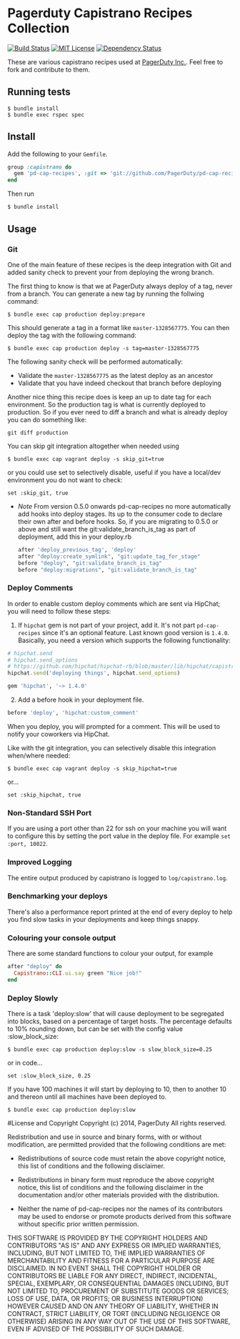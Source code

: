 # Pagerduty Capistrano Recipes Collection

[![Build Status](https://img.shields.io/travis/PagerDuty/pd-cap-recipes/master.svg)](https://travis-ci.org/PagerDuty/pd-cap-recipes)
[![MIT License](https://img.shields.io/badge/license-MIT-brightgreen.svg)](https://tldrlegal.com/license/mit-license)
[![Dependency Status](https://img.shields.io/gemnasium/PagerDuty/pd-cap-recipes.svg)](https://gemnasium.com/PagerDuty/pd-cap-recipes)

These are various capistrano recipes used at [PagerDuty Inc.](http://www.pagerduty.com/). Feel free to fork and contribute to them.

## Running tests

    $ bundle install
    $ bundle exec rspec spec

## Install

Add the following to your `Gemfile`.

```ruby
group :capistrano do
  gem 'pd-cap-recipes', :git => 'git://github.com/PagerDuty/pd-cap-recipes.git'
end
```

Then run

    $ bundle install

## Usage

### Git

One of the main feature of these recipes is the deep integration with Git and added sanity check to prevent your from deploying the wrong branch.

The first thing to know is that we at PagerDuty always deploy of a tag, never from a branch. You can generate a new tag by running the follwing command:

    $ bundle exec cap production deploy:prepare

This should generate a tag in a format like `master-1328567775`. You can then deploy the tag with the following command:

    $ bundle exec cap production deploy -s tag=master-1328567775

The following sanity check will be performed automatically:

* Validate the `master-1328567775` as the latest deploy as an ancestor
* Validate that you have indeed checkout that branch before deploying

Another nice thing this recipe does is keep an up to date tag for each environment. So the production tag is what is currently deployed to production. So if you ever need to diff a branch and what is already deploy you can do something like:

    git diff production

You can skip git integration altogether when needed using

    $ bundle exec cap vagrant deploy -s skip_git=true

or you could use set to selectively disable, useful if you have a local/dev environment you do not want to check:

    set :skip_git, true

* _Note_ From version 0.5.0 onwards pd-cap-recipes no more automatically add hooks into deploy stages. Its up to the consumer code to declare their own after and before hooks. So, if you are migrating to 0.5.0 or above and still want the git:validate_branch_is_tag as part of deployment, add this in your deploy.rb
    ```ruby
    after 'deploy_previous_tag', 'deploy'
    after "deploy:create_symlink", "git:update_tag_for_stage"
    before "deploy", "git:validate_branch_is_tag"
    before "deploy:migrations", "git:validate_branch_is_tag"
    ```

### Deploy Comments

In order to enable custom deploy comments which are sent via HipChat; you will need to follow these steps:

1. If `hipchat` gem is not part of your project, add it. It's not part `pd-cap-recipes` since it's an optional feature. Last known good version is `1.4.0`. Basically, you need a version which supports the following functionality:

  ```ruby
  # hipchat.send
  # hipchat.send_options
  # https://github.com/hipchat/hipchat-rb/blob/master/lib/hipchat/capistrano2.rb
  hipchat.send('deploying things', hipchat.send_options)
  ```

  ```ruby
  gem 'hipchat', '~> 1.4.0'
  ```

2. Add a before hook in your deployment file.

  ```ruby
  before 'deploy', 'hipchat:custom_comment'
  ```

When you deploy, you will prompted for a comment. This will be used to notify your coworkers via HipChat.

Like with the git integration, you can selectively disable this integration when/where needed:

    $ bundle exec cap vagrant deploy -s skip_hipchat=true

or...

    set :skip_hipchat, true

### Non-Standard SSH Port

If you are using a port other than 22 for ssh on your machine you will want to
configure this by setting the port value in the deploy file. For example
```set :port, 10022```.

### Improved Logging

The entire output produced by capistrano is logged to `log/capistrano.log`.

### Benchmarking your deploys

There's also a performance report printed at the end of every deploy to help you find slow tasks in your deployments and keep things snappy.

### Colouring your console output

There are some standard functions to colour your output, for example

  ```ruby
  after "deploy" do
    Capistrano::CLI.ui.say green "Nice job!"
  end
  ```

### Deploy Slowly

There is a task 'deploy:slow' that will cause deployment to be segregated into blocks, based on a percentage of target hosts. The percentage defaults to 10% rounding down, but can be set with the config value :slow_block_size:

    $ bundle exec cap production deploy:slow -s slow_block_size=0.25

or in code...

    set :slow_block_size, 0.25

If you have 100 machines it will start by deploying to 10, then to another 10 and thereon until all machines have been deployed to.

    $ bundle exec cap production deploy:slow

#License and Copyright
Copyright (c) 2014, PagerDuty
All rights reserved.

Redistribution and use in source and binary forms, with or without modification, are permitted provided that the following conditions are met:

* Redistributions of source code must retain the above copyright notice, this list of conditions and the following disclaimer.

* Redistributions in binary form must reproduce the above copyright notice, this list of conditions and the following disclaimer in the documentation and/or other materials provided with the distribution.

* Neither the name of pd-cap-recipes nor the names of its contributors may be used to endorse or promote products derived from this software without specific prior written permission.

THIS SOFTWARE IS PROVIDED BY THE COPYRIGHT HOLDERS AND CONTRIBUTORS "AS IS" AND ANY EXPRESS OR IMPLIED WARRANTIES, INCLUDING, BUT NOT LIMITED TO, THE IMPLIED WARRANTIES OF MERCHANTABILITY AND FITNESS FOR A PARTICULAR PURPOSE ARE DISCLAIMED. IN NO EVENT SHALL THE COPYRIGHT HOLDER OR CONTRIBUTORS BE LIABLE FOR ANY DIRECT, INDIRECT, INCIDENTAL, SPECIAL, EXEMPLARY, OR CONSEQUENTIAL DAMAGES (INCLUDING, BUT NOT LIMITED TO, PROCUREMENT OF SUBSTITUTE GOODS OR SERVICES; LOSS OF USE, DATA, OR PROFITS; OR BUSINESS INTERRUPTION) HOWEVER CAUSED AND ON ANY THEORY OF LIABILITY, WHETHER IN CONTRACT, STRICT LIABILITY, OR TORT (INCLUDING NEGLIGENCE OR OTHERWISE) ARISING IN ANY WAY OUT OF THE USE OF THIS SOFTWARE, EVEN IF ADVISED OF THE POSSIBILITY OF SUCH DAMAGE.
